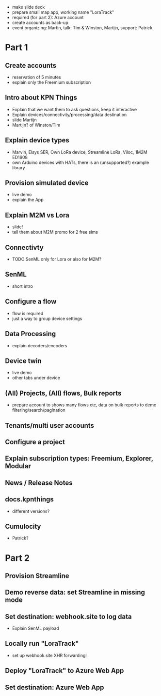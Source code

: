 - make slide deck
- prepare small map app, working name "LoraTrack"
- required (for part 2): Azure account
- create accounts as back-up
- event organizing: Martin, talk: Tim & Winston, Martijn, support: Patrick


# Part 1

## Create accounts

- reservation of 5 minutes
- explain only the Freemium subscription

## Intro about KPN Things

- Explain that we want them to ask questions, keep it interactive
- Explain devices/connectivity/processing/data destination
- slide Martijn
- Martijn? of Winston/Tim

## Explain device types

- Marvin, Elsys SER, Own LoRa device, Streamline LoRa, Viloc, 1M2M ED1608
- own Arduino devices with HATs, there is an (unsupported?) example library

## Provision simulated device

- live demo
- explain the App

## Explain M2M vs Lora

- slide!
- tell them about M2M promo for 2 free sims

## Connectivty

- TODO SenML only for Lora or also for M2M?

## SenML

- short intro

## Configure a flow

- flow is required
- just a way to group device settings

## Data Processing

- explain decoders/encoders

## Device twin

- live demo
- other tabs under device

## (All) Projects, (All) flows, Bulk reports

- prepare account to shows many flows etc, data on bulk reports to demo filtering/search/pagination

## Tenants/multi user accounts

## Configure a project

## Explain subscription types: Freemium, Explorer, Modular

## News / Release Notes

## docs.kpnthings

- different versions?

## Cumulocity

- Patrick?

# Part 2

## Provision Streamline

## Demo reverse data: set Streamline in missing mode

## Set destination: webhook.site to log data

- Explain SenML payload

## Locally run "LoraTrack"

- set up webhook.site XHR forwarding!

## Deploy "LoraTrack" to Azure Web App

## Set destination: Azure Web App
